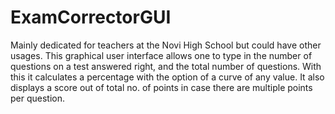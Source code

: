 # ExamCorrectorGUI
Mainly dedicated for teachers at the Novi High School but could have other usages. This graphical user interface allows one to type in the number of questions on a test answered right, and the total number of questions. With this it calculates a percentage with the option of a curve of any value. It also displays a score out of total no. of points in case there are multiple points per question.

